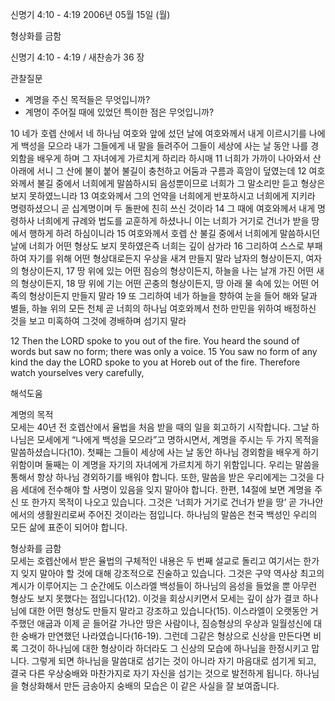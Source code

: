 신명기 4:10 - 4:19 
2006년 05월 15일 (월)

형상화를 금함



신명기 4:10 - 4:19 / 새찬송가 36 장


관찰질문
- 계명을 주신 목적들은 무엇입니까?
- 계명이 주어질 때에 있었던 특이한 점은 무엇입니까?

10 네가 호렙 산에서 네 하나님 여호와 앞에 섰던 날에 여호와께서 내게 이르시기를 나에게 백성을 모으라 내가 그들에게 내 말을 들려주어 그들이 세상에 사는 날 동안 나를 경외함을 배우게 하며 그 자녀에게 가르치게 하리라 하시매 11 너희가 가까이 나아와서 산 아래에 서니 그 산에 불이 붙어 불길이 충천하고 어둠과 구름과 흑암이 덮였는데 12 여호와께서 불길 중에서 너희에게 말씀하시되 음성뿐이므로 너희가 그 말소리만 듣고 형상은 보지 못하였느니라 13 여호와께서 그의 언약을 너희에게 반포하시고 너희에게 지키라 명령하셨으니 곧 십계명이며 두 돌판에 친히 쓰신 것이라 14 그 때에 여호와께서 내게 명령하사 너희에게 규례와 법도를 교훈하게 하셨나니 이는 너희가 거기로 건너가 받을 땅에서 행하게 하려 하심이니라 15 여호와께서 호렙 산 불길 중에서 너희에게 말씀하시던 날에 너희가 어떤 형상도 보지 못하였은즉 너희는 깊이 삼가라 16 그리하여 스스로 부패하여 자기를 위해 어떤 형상대로든지 우상을 새겨 만들지 말라 남자의 형상이든지, 여자의 형상이든지, 17 땅 위에 있는 어떤 짐승의 형상이든지, 하늘을 나는 날개 가진 어떤 새의 형상이든지, 18 땅 위에 기는 어떤 곤충의 형상이든지, 땅 아래 물 속에 있는 어떤 어족의 형상이든지 만들지 말라 19 또 그리하여 네가 하늘을 향하여 눈을 들어 해와 달과 별들, 하늘 위의 모든 천체 곧 너희의 하나님 여호와께서 천하 만민을 위하여 배정하신 것을 보고 미혹하여 그것에 경배하며 섬기지 말라 

12  Then the LORD spoke to you out of the fire. You heard the sound of words but saw no form; there was only a voice. 
15  You saw no form of any kind the day the LORD spoke to you at Horeb out of the fire. Therefore watch yourselves very carefully,

해석도움





계명의 목적  
모세는 40년 전 호렙산에서 율법을 처음 받을 때의 일을 회고하기 시작합니다. 그날 하나님은 모세에게 “나에게 백성을 모으라”고 명하시면서, 계명을 주시는 두 가지 목적을 말씀하셨습니다(10). 첫째는 그들이 세상에 사는 날 동안 하나님 경외함을 배우게 하기 위함이며 둘째는 이 계명을 자기의 자녀에게 가르치게 하기 위함입니다. 우리는 말씀을 통해서 항상 하나님 경외하기를 배워야 합니다. 또한, 말씀을 받은 우리에게는 그것을 다음 세대에 전수해야 할 사명이 있음을 잊지 말아야 합니다. 한편, 14절에 보면 계명을 주신 또 한가지 목적이 나오고 있습니다. 그것은  ‘너희가 거기로 건너가 받을 땅’ 곧 가나안에서의 생활원리로써 주어진 것이라는 점입니다. 하나님의 말씀은 천국 백성인 우리의 모든 삶에 표준이 되어야 합니다.   

형상화를 금함  
모세는 호렙산에서 받은 율법의 구체적인 내용은 두 번째 설교로 돌리고 여기서는 한가지 잊지 말아야 할 것에 대해 강조적으로 진술하고 있습니다. 그것은 구약 역사상 최고의 계시가 이루어지는 그 순간에도 이스라엘 백성들이 하나님의 음성을 들었을 뿐 아무런 형상도 보지 못했다는 점입니다(12). 이것을 회상시키면서 모세는 깊이 삼가 결코 하나님에 대한 어떤 형상도 만들지 말라고 강조하고 있습니다(15). 이스라엘이 오랫동안 거주했던 애굽과 이제 곧 들어갈 가나안 땅은 사람이나, 짐승형상의 우상과 일월성신에 대한 숭배가 만연했던 나라였습니다(16-19). 그런데 그같은 형상으로 신상을 만든다면 비록 그것이 하나님에 대한 형상이라 하더라도 그 신상의 모습에 하나님을 한정시키고 맙니다. 그렇게 되면 하나님을 말씀대로 섬기는 것이 아니라 자기 마음대로 섬기게 되고, 결국 다른 우상숭배와 마찬가지로 자기 자신을 섬기는 것으로 발전하게 됩니다. 하나님을 형상화해서 만든 금송아지 숭배의 모습은 이 같은 사실을 잘 보여줍니다.